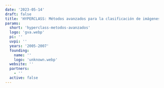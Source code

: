 ```yaml
---
date: '2023-05-14'
draft: false
title: 'HYPERCLASS: Métodos avanzados para la clasificación de imágenes hiperespectrales'
params:
  short: 'hyperclass-metodos-avanzados'
  logo: 'gva.webp'
  pi: ''
  uvpi: ''
  years: '2005-2007'
  founding:
    name: ''
    logo: 'unknown.webp'
  website: ''
  partners:
    - ''
  active: false
---
```

